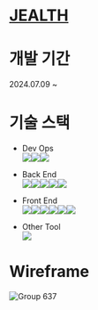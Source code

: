 # [ JEALTH ](https://www.jealth.store)

# 개발 기간
2024.07.09 ~

# 기술 스택
- Dev Ops <br>
<img src="https://img.shields.io/badge/Linux-FCC624?style=flat&logo=linux&logoColor=white"/><img src="https://img.shields.io/badge/Nginx-009639?style=flat&logo=nginx&logoColor=white"/><img src="https://img.shields.io/badge/PostgreSQL-4169E1?style=flat&logo=postgresql&logoColor=white"/>

- Back End <br>
<img src="https://img.shields.io/badge/SpringBoot-6DB33F?style=flat&logo=springboot&logoColor=white"/><img src="https://img.shields.io/badge/SpringDataJPA-6DB33F?style=flat&logo=spring&logoColor=white"/><img src="https://img.shields.io/badge/SpringSecurity-6DB33F?style=flat&logo=springsecurity&logoColor=white"/><img src="https://img.shields.io/badge/JWT-000000?style=flat&logo=jsonwebtokens&logoColor=white"/><img src="https://img.shields.io/badge/Oauth2-EB5424?style=flat&logo=auth0&logoColor=white"/>

- Front End <br>
<img src="https://img.shields.io/badge/Javascript-F7DF1E?style=flat&logo=javascript&logoColor=white"/><img src="https://img.shields.io/badge/VITE-646CFF?style=flat&logo=vite&logoColor=white"/><img src="https://img.shields.io/badge/React-61DAFB?style=flat&logo=react&logoColor=white"/><img src="https://img.shields.io/badge/Axios-5A29E4?style=flat&logo=axios&logoColor=white"/><img src="https://img.shields.io/badge/ReactQuery-FF4154?style=flat&logo=reactquery&logoColor=white"/><img src="https://img.shields.io/badge/Redux-764ABC?style=flat&logo=redux&logoColor=white"/>

- Other Tool <br> <img src="https://img.shields.io/badge/figma-F24E1E?style=flat&logo=figma&logoColor=white"/>

# Wireframe
![Group 637](https://github.com/user-attachments/assets/26a030ea-9be1-41df-89f3-7c2abd075a8a)
